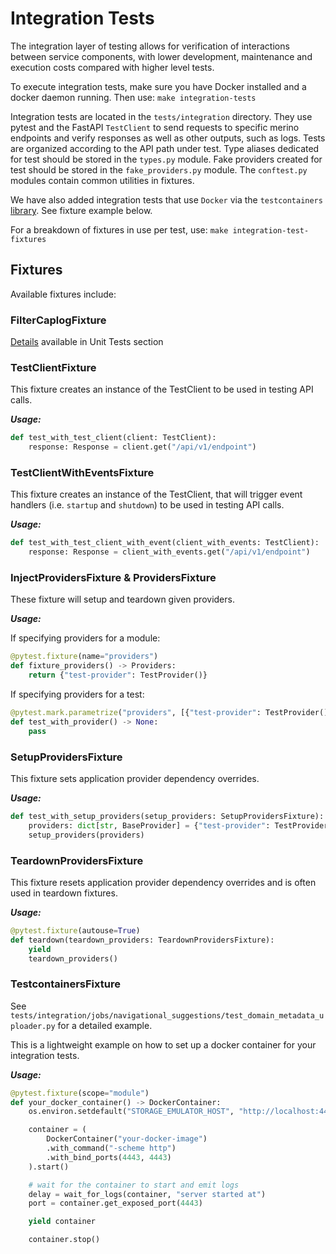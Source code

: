 # Integration Tests

The integration layer of testing allows for verification of interactions between service components,
with lower development, maintenance and execution costs compared with higher level tests.

To execute integration tests, make sure you have Docker installed and a docker daemon running. Then use: `make integration-tests`

Integration tests are located in the `tests/integration` directory.
They use pytest and the FastAPI `TestClient` to send requests to specific merino endpoints and verify responses as well as other outputs, such as logs.
Tests are organized according to the API path under test.
Type aliases dedicated for test should be stored in the `types.py` module.
Fake providers created for test should be stored in the `fake_providers.py` module.
The `conftest.py` modules contain common utilities in fixtures.

We have also added integration tests that use `Docker` via the `testcontainers` [library](https://testcontainers-python.readthedocs.io/en/latest/). See fixture example below.

For a breakdown of fixtures in use per test, use: `make integration-test-fixtures`

## Fixtures

Available fixtures include:

### FilterCaplogFixture

[Details](#FilterCaplogFixture) available in Unit Tests section

### TestClientFixture
This fixture creates an instance of the TestClient to be used in testing API calls.

_**Usage:**_
```python
def test_with_test_client(client: TestClient):
    response: Response = client.get("/api/v1/endpoint")
```

### TestClientWithEventsFixture
This fixture creates an instance of the TestClient, that will trigger event handlers
(i.e. `startup` and `shutdown`) to be used in testing API calls.

_**Usage:**_
```python
def test_with_test_client_with_event(client_with_events: TestClient):
    response: Response = client_with_events.get("/api/v1/endpoint")
```

### InjectProvidersFixture & ProvidersFixture
These fixture will setup and teardown given providers.

_**Usage:**_

If specifying providers for a module:
```python
@pytest.fixture(name="providers")
def fixture_providers() -> Providers:
    return {"test-provider": TestProvider()}
```

If specifying providers for a test:
```python
@pytest.mark.parametrize("providers", [{"test-provider": TestProvider()}])
def test_with_provider() -> None:
    pass
```

### SetupProvidersFixture
This fixture sets application provider dependency overrides.

_**Usage:**_
```python
def test_with_setup_providers(setup_providers: SetupProvidersFixture):
    providers: dict[str, BaseProvider] = {"test-provider": TestProvider()}
    setup_providers(providers)
```

### TeardownProvidersFixture
This fixture resets application provider dependency overrides and is often used in
teardown fixtures.

_**Usage:**_
```python
@pytest.fixture(autouse=True)
def teardown(teardown_providers: TeardownProvidersFixture):
    yield
    teardown_providers()
```

### TestcontainersFixture
See `tests/integration/jobs/navigational_suggestions/test_domain_metadata_uploader.py` for a detailed example.

This is a lightweight example on how to set up a docker container for your integration tests.

_**Usage:**_

```python
@pytest.fixture(scope="module")
def your_docker_container() -> DockerContainer:
    os.environ.setdefault("STORAGE_EMULATOR_HOST", "http://localhost:4443")

    container = (
        DockerContainer("your-docker-image")
        .with_command("-scheme http")
        .with_bind_ports(4443, 4443)
    ).start()

    # wait for the container to start and emit logs
    delay = wait_for_logs(container, "server started at")
    port = container.get_exposed_port(4443)

    yield container

    container.stop()
```

